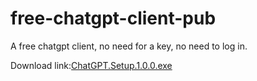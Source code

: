 # free-chatgpt-client-pub
A free chatgpt client, no need for a key, no need to log in.


Download link:[ChatGPT.Setup.1.0.0.exe](https://github.com/akl7777777/free-chatgpt-client-pub/releases/download/v0.0.1/ChatGPT.Setup.1.0.0.exe)
